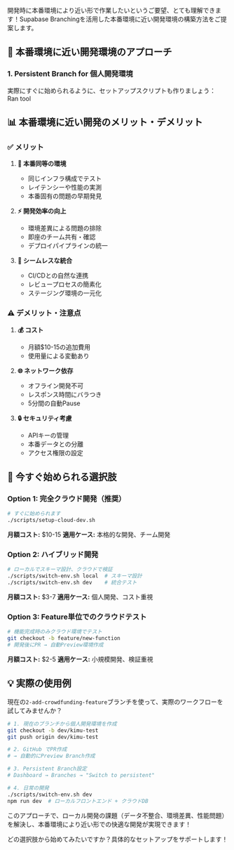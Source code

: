 開発時に本番環境により近い形で作業したいというご要望、とても理解できます！Supabase Branchingを活用した本番環境に近い開発環境の構築方法をご提案します。

## **🎯 本番環境に近い開発環境のアプローチ**

### **1. Persistent Branch for 個人開発環境**

実際にすぐに始められるように、セットアップスクリプトも作りましょう：
Ran tool

## **📊 本番環境に近い開発のメリット・デメリット**

### **✅ メリット**
1. **🎯 本番同等の環境**
   - 同じインフラ構成でテスト
   - レイテンシーや性能の実測
   - 本番固有の問題の早期発見

2. **⚡ 開発効率の向上**
   - 環境差異による問題の排除
   - 即座のチーム共有・確認
   - デプロイパイプラインの統一

3. **🔄 シームレスな統合**
   - CI/CDとの自然な連携
   - レビュープロセスの簡素化
   - ステージング環境の一元化

### **⚠️ デメリット・注意点**
1. **💰 コスト**
   - 月額$10-15の追加費用
   - 使用量による変動あり

2. **🌐 ネットワーク依存**
   - オフライン開発不可
   - レスポンス時間にバラつき
   - 5分間の自動Pause

3. **🔒 セキュリティ考慮**
   - APIキーの管理
   - 本番データとの分離
   - アクセス権限の設定

## **🚀 今すぐ始められる選択肢**

### **Option 1: 完全クラウド開発（推奨）**
```bash
# すぐに始められます
./scripts/setup-cloud-dev.sh
```
**月額コスト:** $10-15
**適用ケース:** 本格的な開発、チーム開発

### **Option 2: ハイブリッド開発**
```bash
# ローカルでスキーマ設計、クラウドで検証
./scripts/switch-env.sh local  # スキーマ設計
./scripts/switch-env.sh dev    # 統合テスト
```
**月額コスト:** $3-7
**適用ケース:** 個人開発、コスト重視

### **Option 3: Feature単位でのクラウドテスト**
```bash
# 機能完成時のみクラウド環境でテスト
git checkout -b feature/new-function
# 開発後にPR → 自動Preview環境作成
```
**月額コスト:** $2-5
**適用ケース:** 小規模開発、検証重視

## **💡 実際の使用例**

現在の`2-add-crowdfunding-feature`ブランチを使って、実際のワークフローを試してみませんか？

```bash
# 1. 現在のブランチから個人開発環境を作成
git checkout -b dev/kimu-test
git push origin dev/kimu-test

# 2. GitHub でPR作成
# → 自動的にPreview Branch作成

# 3. Persistent Branch設定
# Dashboard → Branches → "Switch to persistent"

# 4. 日常の開発
./scripts/switch-env.sh dev
npm run dev  # ローカルフロントエンド + クラウドDB
```

このアプローチで、ローカル開発の課題（データ不整合、環境差異、性能問題）を解決し、本番環境により近い形での快適な開発が実現できます！

どの選択肢から始めてみたいですか？具体的なセットアップをサポートします！

